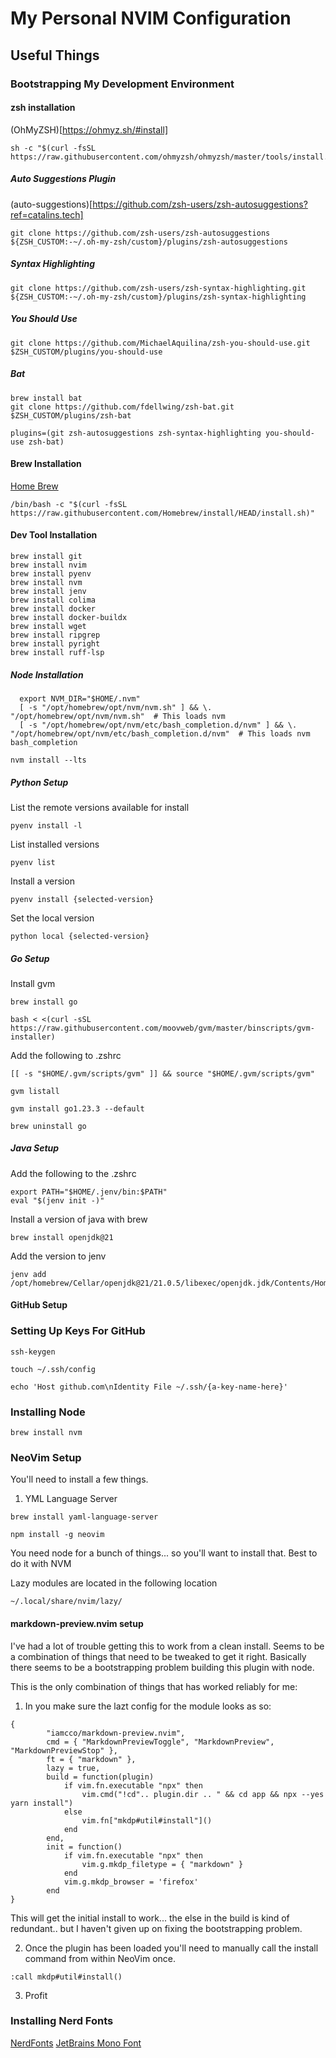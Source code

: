 # My Personal NVIM Configuration

## Useful Things

### Bootstrapping My Development Environment

#### zsh installation
(OhMyZSH)[https://ohmyz.sh/#install]

```
sh -c "$(curl -fsSL https://raw.githubusercontent.com/ohmyzsh/ohmyzsh/master/tools/install.sh)"
```

##### Auto Suggestions Plugin

(auto-suggestions)[https://github.com/zsh-users/zsh-autosuggestions?ref=catalins.tech]
```
git clone https://github.com/zsh-users/zsh-autosuggestions ${ZSH_CUSTOM:-~/.oh-my-zsh/custom}/plugins/zsh-autosuggestions
```

##### Syntax Highlighting

```
git clone https://github.com/zsh-users/zsh-syntax-highlighting.git ${ZSH_CUSTOM:-~/.oh-my-zsh/custom}/plugins/zsh-syntax-highlighting
```

##### You Should Use

```
git clone https://github.com/MichaelAquilina/zsh-you-should-use.git $ZSH_CUSTOM/plugins/you-should-use
```

##### Bat

```
brew install bat
git clone https://github.com/fdellwing/zsh-bat.git $ZSH_CUSTOM/plugins/zsh-bat
```

```
plugins=(git zsh-autosuggestions zsh-syntax-highlighting you-should-use zsh-bat)
```

#### Brew Installation
[Home Brew](https://brew.sh/)
```
/bin/bash -c "$(curl -fsSL https://raw.githubusercontent.com/Homebrew/install/HEAD/install.sh)"
```

#### Dev Tool Installation
```
brew install git
brew install nvim
brew install pyenv
brew install nvm
brew install jenv
brew install colima
brew install docker
brew install docker-buildx
brew install wget
brew install ripgrep
brew install pyright
brew install ruff-lsp
```

##### Node Installation

```
  export NVM_DIR="$HOME/.nvm"
  [ -s "/opt/homebrew/opt/nvm/nvm.sh" ] && \. "/opt/homebrew/opt/nvm/nvm.sh"  # This loads nvm
  [ -s "/opt/homebrew/opt/nvm/etc/bash_completion.d/nvm" ] && \. "/opt/homebrew/opt/nvm/etc/bash_completion.d/nvm"  # This loads nvm bash_completion
```

```
nvm install --lts
```
##### Python Setup

List the remote versions available for install
```
pyenv install -l
```

List installed versions
```
pyenv list
```

Install a version
```
pyenv install {selected-version}
```

Set the local version
```
python local {selected-version}
```

##### Go Setup
Install gvm

```
brew install go
```

```
bash < <(curl -sSL https://raw.githubusercontent.com/moovweb/gvm/master/binscripts/gvm-installer)
```
Add the following to .zshrc
```
[[ -s "$HOME/.gvm/scripts/gvm" ]] && source "$HOME/.gvm/scripts/gvm"
```

```
gvm listall
```

```
gvm install go1.23.3 --default 
```

```
brew uninstall go
```

##### Java Setup

Add the following to the .zshrc
```
export PATH="$HOME/.jenv/bin:$PATH"
eval "$(jenv init -)"
```

Install a version of java with brew
```
brew install openjdk@21
```

Add the version to jenv

```
jenv add /opt/homebrew/Cellar/openjdk@21/21.0.5/libexec/openjdk.jdk/Contents/Home
```


#### GitHub Setup
### Setting Up Keys For GitHub

```
ssh-keygen
```

```
touch ~/.ssh/config
```

```
echo 'Host github.com\nIdentity File ~/.ssh/{a-key-name-here}'
```

### Installing Node
```
brew install nvm
```

### NeoVim Setup

You'll need to install a few things.
1. YML Language Server
```
brew install yaml-language-server
```

```
npm install -g neovim
```
You need node for a bunch of things... so you'll want to install that. Best to do it with NVM

Lazy modules are located in the following location

```
~/.local/share/nvim/lazy/
```

#### markdown-preview.nvim setup

I've had a lot of trouble getting this to work from a clean install. Seems to be a combination of things that need to be tweaked to get it right. Basically there seems to be a bootstrapping problem building this plugin with node.

This is the only combination of things that has worked reliably for me:

1. In you make sure the lazt config for the module looks as so:
```
{
	    "iamcco/markdown-preview.nvim",
	    cmd = { "MarkdownPreviewToggle", "MarkdownPreview", "MarkdownPreviewStop" },
	    ft = { "markdown" },
	    lazy = true,
	    build = function(plugin) 
            if vim.fn.executable "npx" then
                vim.cmd("!cd".. plugin.dir .. " && cd app && npx --yes yarn install")
            else
                vim.fn["mkdp#util#install"]()
            end
	    end,
	    init = function()
            if vim.fn.executable "npx" then
                vim.g.mkdp_filetype = { "markdown" }
            end
            vim.g.mkdp_browser = 'firefox'
	    end
}

```

This will get the initial install to work... the else in the build is kind of redundant.. but I haven't given up on fixing the bootstrapping problem.

2. Once the plugin has been loaded you'll need to manually call the install command from within NeoVim once.
```
:call mkdp#util#install()
```

3. Profit


### Installing Nerd Fonts
[NerdFonts](https://www.nerdfonts.com/)
[JetBrains Mono Font](https://github.com/ryanoasis/nerd-fonts/releases/download/v3.2.1/JetBrainsMono.zip)
